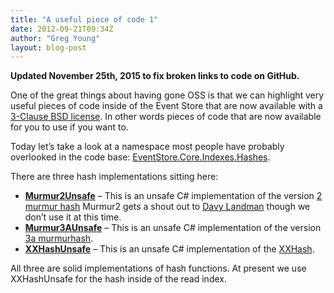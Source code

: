 ```yaml
---
title: "A useful piece of code 1"
date: 2012-09-21T09:34Z
author: "Greg Young"
layout: blog-post
---
```


**Updated November 25th, 2015 to fix broken links to code on GitHub.**

One of the great things about having gone OSS is that we can highlight very useful pieces of code inside of the Event Store that are now available with a [3-Clause BSD license](http://opensource.org/licenses/BSD-3-Clause). In other words pieces of code that are now available for you to use if you want to.

Today let’s take a look at a namespace most people have probably overlooked in the code base: [EventStore.Core.Indexes.Hashes](https://github.com/EventStore/EventStore/tree/master/src/EventStore/EventStore.Core/Index/Hashes).

There are three hash implementations sitting here:

- **[Murmur2Unsafe](https://github.com/EventStore/EventStore/blob/2ccaa5676525e2ebf7e5e8efa1d518732e00759e/src/EventStore.Core/Index/Hashes/Murmur2Unsafe.cs)** – This is an unsafe C# implementation of the version [2 murmur hash](http://en.wikipedia.org/wiki/MurmurHash) Murmur2 gets a shout out to [Davy Landman](http://landman-code.blogspot.com/) though we don’t use it at this time.
- **[Murmur3AUnsafe](https://github.com/EventStore/EventStore/blob/2ccaa5676525e2ebf7e5e8efa1d518732e00759e/src/EventStore.Core/Index/Hashes/Murmur3AUnsafe.cs)** – This is an unsafe C# implementation of the version [3a murmurhash](http://en.wikipedia.org/wiki/MurmurHash).
- **[XXHashUnsafe](https://github.com/EventStore/EventStore/blob/2ccaa5676525e2ebf7e5e8efa1d518732e00759e/src/EventStore.Core/Index/Hashes/XXHashUnsafe.cs)** – This is an unsafe C# implementation of the [XXHash](http://code.google.com/p/xxhash/).

All three are solid implementations of hash functions. At present we use XXHashUnsafe for the hash inside of the read index.
